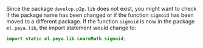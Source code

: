 Since the package `develop.p2p.lib` does not exist, you might want to check if the package name has been changed or if the function `sigmoid` has been moved to a different package. If the function `sigmoid` is now in the package `ml.peya.lib`, the import statement would change to:

```java
import static ml.peya.lib.LearnMath.sigmoid;
```